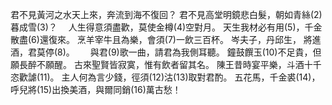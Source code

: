 君不見黃河之水天上來，奔流到海不復回？
君不見高堂明鏡悲白髮，朝如青絲(2)暮成雪(3)？　
人生得意須盡歡，莫使金樽(4)空對月。
天生我材必有用(5)，千金散盡(6)還復來。
烹羊宰牛且為樂，會須(7)一飲三百杯。
岑夫子，丹邱生，
將進酒，君莫停(8)。　　
與君(9)歌一曲，請君為我側耳聽。
鐘鼓饌玉(10)不足貴，但願長醉不願醒。
古來聖賢皆寂寞，惟有飲者留其名。
陳王昔時宴平樂，斗酒十千恣歡謔(11)。
主人何為言少錢，徑須(12)沽(13)取對君酌。
五花馬，千金裘(14)，
呼兒將(15)出換美酒，與爾同銷(16)萬古愁！
 
